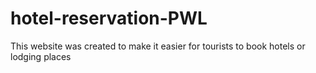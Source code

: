 # hotel-reservation-PWL
This website was created to make it easier for tourists to book hotels or lodging places

